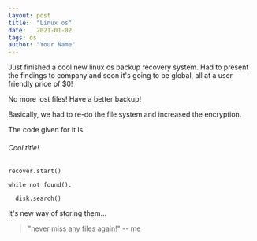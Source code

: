 ```yaml
---
layout: post
title:  "Linux os"
date:   2021-01-02
tags: os
author: "Your Name"
---
```


Just finished a cool new linux os backup recovery system. Had to present the findings to company and soon it's going to be global, all at a user friendly price of $0!

No more lost files! Have a better backup!

Basically, we had to re-do the file system and increased the encryption.

The code given for it is

###### Cool title!

```
recover.start()

while not found():

  disk.search()
```
It's new way of storing them...

> "never miss any files again!" -- me
